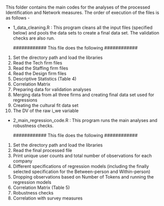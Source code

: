 This folder contains the main codes for the analyses of the processed Identification and Network measures. The order of execution of the files is as follows -

* 1_data_cleaning.R : This program cleans all the input files (specified below) and pools the data sets to create a final data set. The validation checks are also run.

  ############ This file does the following ############
1. Set the directory path and load the libraries
2. Read the Tech firm files
3. Read the Staffing firm files
4. Read the Design firm files
5. Descriptive Statistics (Table 4)
6. Correlation Matrix 
7. Preparing data for validation analyses
8. Merging data from all three firms and creating final data set used for regressions
9. Creating the cultural fit data set
10. The DV of the raw i_we variable

* 2_main_regression_code.R : This program runs the main analyses and robustness checks.
  
  ############ This file does the following ############
1. Set the directory path and load the libraries
2. Read the final processed file
3. Print unique user counts and total number of observations for each company
4. Different specifications of regression models (including the finally selected specification for the Between-person and Within-person)
5. Dropping observations based on Number of Tokens and running the regression models
6. Correlation Matrix (Table 5)
7. Robustness checks
8. Correlation with survey measures
   
